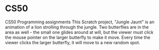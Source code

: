 # CS50
CS50 Programming assignments
This Scratch project, "Jungle Jaunt" is an animation of a lion strolling through the jungle. Two butterflies are in the area as well - the small one glides around at will, but the viewer must click the mouse pointer on the larger butterfly to make it move. Every time the viewer clicks the larger butterfly, it will move to a new random spot.
